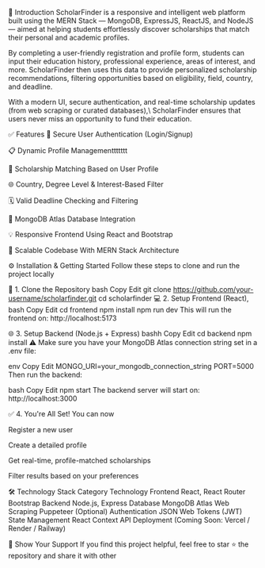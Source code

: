 👋 Introduction
ScholarFinder is a responsive and intelligent web platform built using the MERN Stack — MongoDB, ExpressJS, ReactJS, and NodeJS — aimed at helping students effortlessly discover scholarships that match their personal and academic profiles.

By completing a user-friendly registration and profile form, students can input their education history, professional experience, areas of interest, and more. ScholarFinder then uses this data to provide personalized scholarship recommendations, filtering opportunities based on eligibility, field, country, and deadline.

With a modern UI, secure authentication, and real-time scholarship updates (from web scraping or curated databases),\ ScholarFinder ensures that users never miss an opportunity to fund their education.

✅ Features
🔐 Secure User Authentication (Login/Signup)

📋 Dynamic Profile Managementtttttt

🎯 Scholarship Matching Based on User Profile

🌐 Country, Degree Level & Interest-Based Filter

🗓️ Valid Deadline Checking and Filtering

💾 MongoDB Atlas Database Integration

💡 Responsive Frontend Using React and Bootstrap

🧠 Scalable Codebase With MERN Stack Architecture

⚙️ Installation & Getting Started
Follow these steps to clone and run the project locally

🔽 1. Clone the Repository
bash
Copy
Edit
git clone https://github.com/your-username/scholarfinder.git
cd scholarfinder
💻 2. Setup Frontend (React),
bash
Copy
Edit
cd frontend
npm install
npm run dev
This will run the frontend on: http://localhost:5173

🌐 3. Setup Backend (Node.js + Express)
bashh
Copy
Edit
cd backend
npm install
⚠️ Make sure you have your MongoDB Atlas connection string set in a .env file:

env
Copy
Edit
MONGO_URI=your_mongodb_connection_string
PORT=5000
Then run the backend:

bash
Copy
Edit
npm start
The backend server will start on: http://localhost:3000

✅ 4. You're All Set!
You can now

Register a new user

Create a detailed profile

Get real-time, profile-matched scholarships

Filter results based on your preferences

🛠️ Technology Stack
Category	Technology
Frontend	React, React Router Bootstrap
Backend	Node.js, Express
Database	MongoDB Atlas
Web Scraping	Puppeteer (Optional)
Authentication	JSON Web Tokens (JWT)
State Management	React Context API
Deployment	(Coming Soon: Vercel / Render / Railway)

🌟 Show Your Support
If you find this project helpful, feel free to star  ⭐ the repository and share it with other
